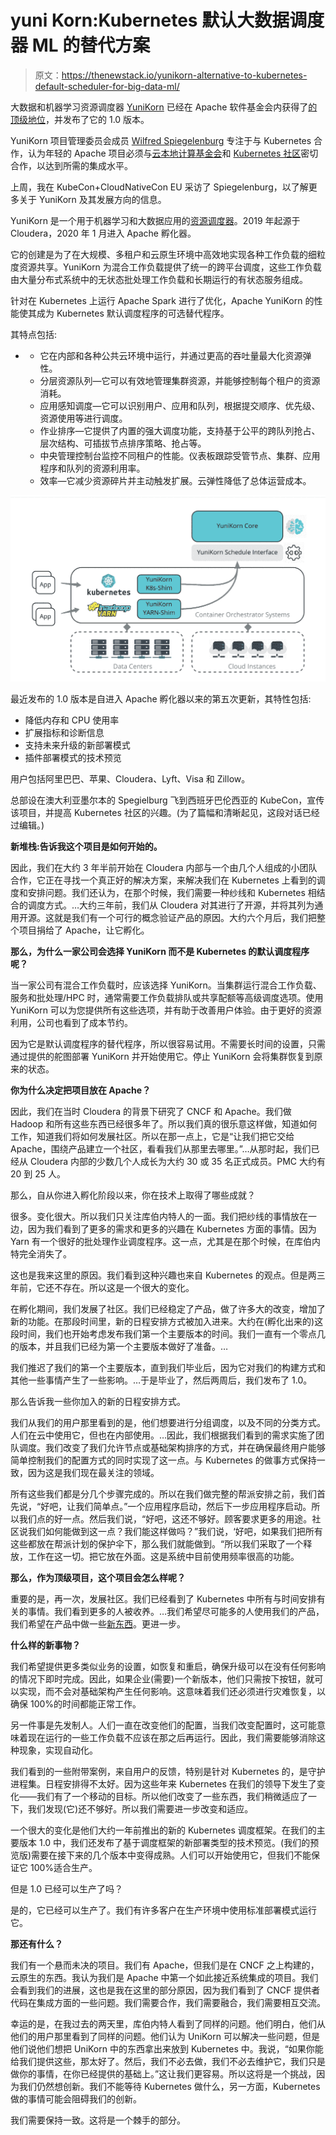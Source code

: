# yuni Korn:Kubernetes 默认大数据调度器 ML 的替代方案

> 原文：<https://thenewstack.io/yunikorn-alternative-to-kubernetes-default-scheduler-for-big-data-ml/>

大数据和机器学习资源调度器 [YuniKorn](https://yunikorn.apache.org/) 已经在 Apache 软件基金会内获得了[的顶级地位](https://blogs.apache.org/foundation/entry/the-apache-software-foundation-announces82)，并发布了它的 1.0 版本。

YuniKorn 项目管理委员会成员 [Wilfred Spiegelenburg](https://www.linkedin.com/in/wilfred-spiegelenburg-13ba1b1/) 专注于与 Kubernetes 合作，认为年轻的 Apache 项目必须与[云本地计算基金会](https://cncf.io/?utm_content=inline-mention)和 [Kubernetes 社区](https://thenewstack.io/category/kubernetes/)密切合作，以达到所需的集成水平。

上周，我在 KubeCon+CloudNativeCon EU 采访了 Spiegelenburg，以了解更多关于 YuniKorn 及其发展方向的信息。

YuniKorn 是一个用于机器学习和大数据应用的[资源调度器](https://github.com/apache/yunikorn-core)。2019 年起源于 Cloudera，2020 年 1 月进入 Apache 孵化器。

它的创建是为了在大规模、多租户和云原生环境中高效地实现各种工作负载的细粒度资源共享。YuniKorn 为混合工作负载提供了统一的跨平台调度，这些工作负载由大量分布式系统中的无状态批处理工作负载和长期运行的有状态服务组成。

针对在 Kubernetes 上运行 Apache Spark 进行了优化，Apache YuniKorn 的性能使其成为 Kubernetes 默认调度程序的可选替代程序。

其特点包括:

*   *   它在内部和各种公共云环境中运行，并通过更高的吞吐量最大化资源弹性。
    *   分层资源队列—它可以有效地管理集群资源，并能够控制每个租户的资源消耗。
    *   应用感知调度—它可以识别用户、应用和队列，根据提交顺序、优先级、资源使用等进行调度。
    *   作业排序—它提供了内置的强大调度功能，支持基于公平的跨队列抢占、层次结构、可插拔节点排序策略、抢占等。
    *   中央管理控制台监控不同租户的性能。仪表板跟踪受管节点、集群、应用程序和队列的资源利用率。
    *   效率—它减少资源碎片并主动触发扩展。云弹性降低了总体运营成本。

![UniKorn architecture diagram.](img/6435a628df9b0c735f36d9ac1c67317b.png)

最近发布的 1.0 版本是自进入 Apache 孵化器以来的第五次更新，其特性包括:

*   降低内存和 CPU 使用率
*   扩展指标和诊断信息
*   支持未来升级的新部署模式
*   插件部署模式的技术预览

用户包括阿里巴巴、苹果、Cloudera、Lyft、Visa 和 Zillow。

总部设在澳大利亚墨尔本的 Spegielburg 飞到西班牙巴伦西亚的 KubeCon，宣传该项目，并提高 Kubernetes 社区的兴趣。(为了篇幅和清晰起见，这段对话已经过编辑。)

**新堆栈:告诉我这个项目是如何开始的。**

因此，我们在大约 3 年半前开始在 Cloudera 内部与一个由几个人组成的小团队合作，它正在寻找一个真正好的解决方案，来解决我们在 Kubernetes 上看到的调度和安排问题。我们还认为，在那个时候，我们需要一种纱线和 Kubernetes 相结合的调度方式。…大约三年前，我们从 Cloudera 对其进行了开源，并将其列为通用开源。这就是我们有一个可行的概念验证产品的原因。大约六个月后，我们把整个项目捐给了 Apache，让它孵化。

**那么，为什么一家公司会选择 YuniKorn 而不是 Kubernetes 的默认调度程序呢？**

当一家公司有混合工作负载时，应该选择 YuniKorn。当集群运行混合工作负载、服务和批处理/HPC 时，通常需要工作负载排队或共享配额等高级调度选项。使用 YuniKorn 可以为您提供所有这些选项，并有助于改善用户体验。由于更好的资源利用，公司也看到了成本节约。

因为它是默认调度程序的替代程序，所以很容易试用。不需要长时间的设置，只需通过提供的舵图部署 YuniKorn 并开始使用它。停止 YuniKorn 会将集群恢复到原来的状态。

**你为什么决定把项目放在 Apache？**

因此，我们在当时 Cloudera 的背景下研究了 CNCF 和 Apache。我们做 Hadoop 和所有这些东西已经很多年了。所以我们真的很乐意这样做，知道如何工作，知道我们将如何发展社区。所以在那一点上，它是“让我们把它交给 Apache，围绕产品建立一个社区，看看我们从那里去哪里。”…从那时起，我们已经从 Cloudera 内部的少数几个人成长为大约 30 或 35 名正式成员。PMC 大约有 20 到 25 人。

那么，自从你进入孵化阶段以来，你在技术上取得了哪些成就？

很多。变化很大。所以我们只关注库伯内特人的一面。我们把纱线的事情放在一边，因为我们看到了更多的需求和更多的兴趣在 Kubernetes 方面的事情。因为 Yarn 有一个很好的批处理作业调度程序。这一点，尤其是在那个时候，在库伯内特完全消失了。

这也是我来这里的原因。我们看到这种兴趣也来自 Kubernetes 的观点。但是两三年前，它还不存在。所以这是一个很大的变化。

在孵化期间，我们发展了社区。我们已经稳定了产品，做了许多大的改变，增加了新的功能。在那段时间里，新的日程安排方式被加入进来。大约在(孵化出来的)这段时间，我们也开始考虑发布我们第一个主要版本的时间。我们一直有一个零点几的版本，并且我们已经为第一个主要版本做好了准备。…

我们推迟了我们的第一个主要版本，直到我们毕业后，因为它对我们的构建方式和其他一些事情产生了一些影响。…于是毕业了，然后两周后，我们发布了 1.0。

那么告诉我一些你加入的新的日程安排方式。

我们从我们的用户那里看到的是，他们想要进行分组调度，以及不同的分类方式。人们在云中使用它，但也在内部使用。…因此，我们根据我们看到的需求实施了团队调度。我们改变了我们允许节点或基础架构排序的方式，并在确保最终用户能够简单控制我们的配置方式的同时实现了这一点。与 Kubernetes 的做事方式保持一致，因为这是我们现在最关注的领域。

所有这些我们都是分几个步骤完成的。所以在我们做完整的帮派安排之前，我们首先说，“好吧，让我们简单点。”一个应用程序启动，然后下一步应用程序启动。所以我们点的好一点。然后我们说，“好吧，这还不够好。顾客要求更多的用途。社区说我们如何能做到这一点？我们能这样做吗？”我们说，‘好吧，如果我们把所有这些都放在帮派计划的保护伞下，那么我们就能做到。“所以我们采取了一个释放，工作在这一切。把它放在外面。这是系统中目前使用频率很高的功能。

**那么，作为顶级项目，这个项目会怎么样呢？**

重要的是，再一次，发展社区。我们已经看到了 Kubernetes 中所有与时间安排有关的事情。我们看到更多的人被收养。…我们希望尽可能多的人使用我们的产品，我们希望在产品中做一些[新东西](https://yunikorn.apache.org/community/roadmap/)。更进一步。

**什么样的新事物？**

我们希望提供更多类似业务的设置，如恢复和重启，确保升级可以在没有任何影响的情况下即时完成。因此，如果企业(需要)一个新版本，他们只需按下按钮，就可以实现，而不会对基础架构产生任何影响。这意味着我们还必须进行灾难恢复，以确保 100%的时间都能正常工作。

另一件事是先发制人。人们一直在改变他们的配置，当我们改变配置时，这可能意味着现在运行的一些工作负载不应该在那之后再运行。因此，我们需要能够消除这种现象，实现自动化。

我们看到的一些附带案例，来自用户的反馈，特别是针对 Kubernetes 的，是守护进程集。日程安排得不太好。因为这些年来 Kubernetes 在我们的领导下发生了变化——我们有了一个移动的目标。所以他们改变了一些东西，我们稍微适应了一下，我们发现(它)还不够好。所以我们需要进一步改变和适应。

一个很大的变化是他们大约一年前推出的新的 Kubernetes 调度框架。在我们的主要版本 1.0 中，我们还发布了基于调度框架的新部署类型的技术预览。(我们的预览版)需要在接下来的几个版本中变得成熟。人们可以开始使用它，但我们不能保证它 100%适合生产。

但是 1.0 已经可以生产了吗？

是的，它已经可以生产了。我们有许多客户在生产环境中使用标准部署模式运行它。

**那还有什么？**

我们有一个悬而未决的项目。我们有 Apache，但我们是在 CNCF 之上构建的，云原生的东西。我认为我们是 Apache 中第一个如此接近系统集成的项目。我们会看到我们的进展，这也是我在这里的部分原因，因为我们看到了 CNCF 提供者代码在集成方面的一些问题。我们需要合作，我们需要融合，我们需要相互交流。

幸运的是，在我过去的两天里，库伯内特人看到了同样的问题。他们明白，他们从他们的用户那里看到了同样的问题。他们认为 UniKorn 可以解决一些问题，但是他们说他们想把 UniKorn 中的东西拿出来放到 Kubernetes 中。我说，“如果你能给我们提供这些，那太好了。然后，我们不必去做，我们不必去维护它，我们只是做你的事情，在你已经提供的基础上。”这让我们更容易。所以这将是一个挑战，因为我们仍然想创新。我们不能等待 Kubernetes 做什么，另一方面，Kubernetes 做的事情可能会阻碍我们的创新。

我们需要保持一致。这将是一个棘手的部分。

<svg xmlns:xlink="http://www.w3.org/1999/xlink" viewBox="0 0 68 31" version="1.1"><title>Group</title> <desc>Created with Sketch.</desc></svg>